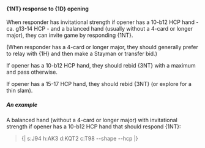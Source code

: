 #### <a name="1NT_response_to_1D_opening"> {1NT} response to {1D} opening

When responder has invitational strength if opener has a 10-b12 HCP hand - ca. g13-14 HCP - and a balanced hand (usually without a 4-card or longer major), they can invite game by responding {1NT}.

(When responder has a 4-card or longer major, they should generally prefer to relay with {1H} and then make a Stayman or transfer bid.)

If opener has a 10-b12 HCP hand, they should rebid {3NT} with a maximum and pass otherwise.

If opener has a 15-17 HCP hand, they should rebid {3NT} (or explore for a thin slam).

##### An example

A balanced hand (without a 4-card or longer major) with invitational strength if opener has a 10-b12 HCP hand that should respond {1NT}:

> {| s:J94 h:AK3 d:KQT2 c:T98 --shape --hcp |}
